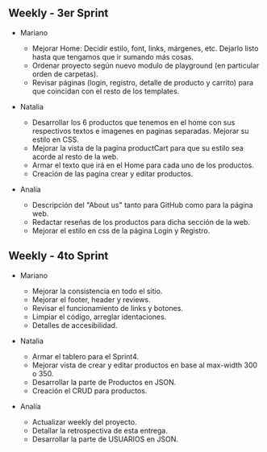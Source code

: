 ## Weekly - 3er Sprint

+ Mariano
    + Mejorar Home: Decidir estilo, font, links, márgenes, etc. Dejarlo listo hasta que tengamos que ir sumando más cosas.
    + Ordenar proyecto según nuevo modulo de playground (en particular orden de carpetas).
    + Revisar páginas (login, registro, detalle de producto y carrito) para que coincidan con el resto de los templates.

+ Natalia
    + Desarrollar los 6 productos que tenemos en el home con sus respectivos textos e imagenes en paginas separadas. Mejorar su estilo en CSS.
    + Mejorar la vista de la pagina productCart para que su estilo sea acorde al resto de la web.
    + Armar el texto que irá en el Home para cada uno de los productos.
    + Creación de las pagina crear y editar productos.

+ Analía
    + Descripción del "About us" tanto para GitHub como para la página web.
    + Redactar reseñas de los productos para dicha sección de la web.
    + Mejorar el estilo en css de la página Login y Registro.

## Weekly - 4to Sprint

+ Mariano
    + Mejorar la consistencia en todo el sitio.
    + Mejorar el footer, header y reviews. 
    + Revisar el funcionamiento de links y botones.
    + Limpiar el código, arreglar identaciones.
    + Detalles de accesibilidad.

+ Natalia
    + Armar el tablero para el Sprint4.
    + Mejorar vista de crear y editar productos en base al max-width 300 o 350.
    + Desarrollar la parte de Productos en JSON.
    + Creación el CRUD para productos.

+ Analía
    + Actualizar weekly del proyecto.
    + Detallar la retrospectiva de esta entrega.
    + Desarrollar la parte de USUARIOS en JSON.